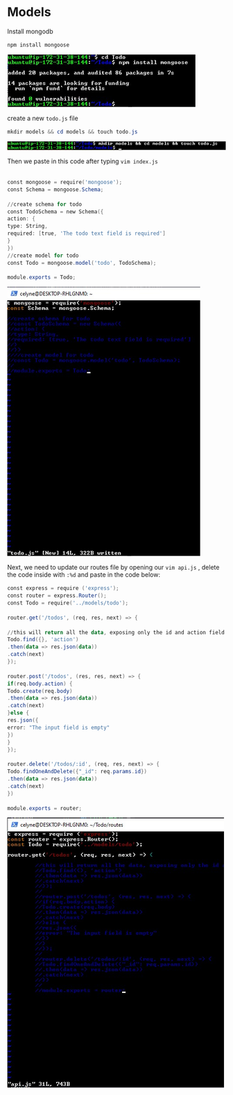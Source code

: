 # Models

Install mongodb

```powershell
npm install mongoose
```

![image](image/mongoose.jpg)

create a new `todo.js` file

```powershell
mkdir models && cd models && touch todo.js
```

![image](image/mod.jpg)

Then we paste in this code after typing `vim index.js`

```powershell

const mongoose = require('mongoose');
const Schema = mongoose.Schema;

//create schema for todo
const TodoSchema = new Schema({
action: {
type: String,
required: [true, 'The todo text field is required']
}
})
//create model for todo
const Todo = mongoose.model('todo', TodoSchema);

module.exports = Todo;
```

![image](image/td.jpg)

Next, we need to update our routes file by opening our `vim api.js` , delete the code inside with `:%d` and paste in the code below:

```powershell
const express = require ('express');
const router = express.Router();
const Todo = require('../models/todo');

router.get('/todos', (req, res, next) => {

//this will return all the data, exposing only the id and action field to the client
Todo.find({}, 'action')
.then(data => res.json(data))
.catch(next)
});

router.post('/todos', (res, res, next) => {
if(req.body.action) {
Todo.create(req.body)
.then(data => res.json(data))
.catch(next)
}else {
res.json({
error: "The input field is empty"
})
}
});

router.delete('/todos/:id', (req, res, next) => {
Todo.findOneAndDelete({"_id": req.params.id})
.then(data => res.json(data))
.catch(next)
})

module.exports = router;
```

![image](image/api.jpg)
